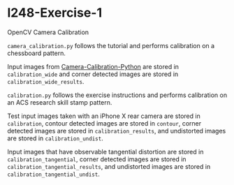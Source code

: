 # l248-Exercise-1

OpenCV Camera Calibration

`camera_calibration.py` follows the tutorial and performs calibration on a chessboard pattern. 

Input images from [Camera-Calibration-Python](https://github.com/DavidWangWood/Camera-Calibration-Python) are stored in `calibration_wide` and corner detected images are stored in `calibration_wide_results`. 

`calibration.py` follows the exercise instructions and performs calibration on an ACS research skill stamp pattern. 

Test input images taken with an iPhone X rear camera are stored in `calibration`, contour detected images are stored in `contour`, corner detected images are stored in `calibration_results`, and undistorted images are stored in `calibration_undist`.

Input images that have observable tangential distortion are stored in `calibration_tangential`, corner detected images are stored in `calibration_tangential_results`, and undistorted images are stored in `calibration_tangential_undist`.

